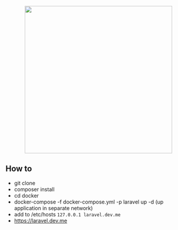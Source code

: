<p align="center"><a href="https://laravel.com" target="_blank"><img src="https://raw.githubusercontent.com/laravel/art/master/logo-lockup/5%20SVG/2%20CMYK/1%20Full%20Color/laravel-logolockup-cmyk-red.svg" width="400"></a></p>

## How to
- git clone 
- composer install
- cd docker
- docker-compose -f docker-compose.yml -p laravel up -d (up application in separate network) 
- add to /etc/hosts `127.0.0.1 laravel.dev.me`
- https://laravel.dev.me
